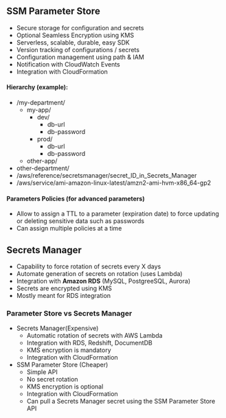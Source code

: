 ## SSM Parameter Store

* Secure storage for configuration and secrets
* Optional Seamless Encryption using KMS
* Serverless, scalable, durable, easy SDK
* Version tracking of configurations / secrets
* Configuration management using path & IAM
* Notification with CloudWatch Events
* Integration with CloudFormation

#### Hierarchy (example):

* /my-department/
  * my-app/
    * dev/
      * db-url
      * db-password
    * prod/
      * db-url
      * db-password
  * other-app/
* other-department/
* /aws/reference/secretsmanager/secret_ID_in_Secrets_Manager
* /aws/service/ami-amazon-linux-latest/amzn2-ami-hvm-x86_64-gp2

#### Parameters Policies (for advanced parameters)

* Allow to assign a TTL to a parameter (expiration date) to force updating or deleting sensitive data such as passwords
* Can assign multiple policies at a time

## Secrets Manager

* Capability to force rotation of secrets every X days
* Automate generation of secrets on rotation (uses Lambda)
* Integration with **Amazon RDS** (MySQL, PostgreeSQL, Aurora)
* Secrets are encrypted using KMS
* Mostly meant for RDS integration

### Parameter Store vs Secrets Manager

* Secrets Manager(Expensive)
  * Automatic rotation of secrets with AWS Lambda
  * Integration with RDS, Redshift, DocumentDB
  * KMS encryption is mandatory
  * Integration with CloudFormation
* SSM Parameter Store (Cheaper)
  * Simple API
  * No secret rotation
  * KMS encryption is optional
  * Integration with CloudFormation
  * Can pull a Secrets Manager secret using the SSM Parameter Store API

